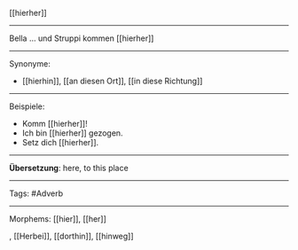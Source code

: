 [[hierher]]

---

Bella … und Struppi kommen [[hierher]]

---

Synonyme:

- [[hierhin]], [[an diesen Ort]], [[in diese Richtung]]

---

Beispiele:

- Komm [[hierher]]!
- Ich bin [[hierher]] gezogen.
- Setz dich [[hierher]].

---

**Übersetzung**:
here, to this place

---

Tags:
#Adverb

---

Morphems:
[[hier]], [[her]]

, [[Herbei]], [[dorthin]], [[hinweg]]
